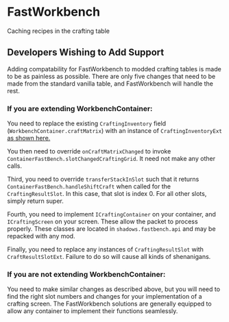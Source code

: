 # FastWorkbench
Caching recipes in the crafting table


## Developers Wishing to Add Support
Adding compatability for FastWorkbench to modded crafting tables is made to be as painless as possible.  There are only five changes that need to be made from the standard
vanilla table, and FastWorkbench will handle the rest.

### If you are extending WorkbenchContainer:  
You need to replace the existing `CraftingInventory` field (`WorkbenchContainer.craftMatrix`) with an instance of `CraftingInventoryExt` [as shown here.](https://github.com/Shadows-of-Fire/FastWorkbench/blob/1.16/src/main/java/shadows/fastbench/gui/ContainerFastBench.java#L36)

You then need to override `onCraftMatrixChanged` to invoke `ContainerFastBench.slotChangedCraftingGrid`.  It need not make any other calls.

Third, you need to override `transferStackInSlot` such that it returns `ContainerFastBench.handleShiftCraft` when called for the `CraftingResultSlot`.  In this case, that slot is index 0.  For all other slots, simply return super.

Fourth, you need to implement `ICraftingContainer` on your container, and `ICraftingScreen` on your screen.  These allow the packet to process properly.  These classes are located in `shadows.fastbench.api` and may be repacked with any mod.

Finally, you need to replace any instances of `CraftingResultSlot` with `CraftResultSlotExt`.  Failure to do so will cause all kinds of shenanigans.

### If you are not extending WorkbenchContainer:  
You need to make similar changes as described above, but you will need to find the right slot numbers and changes for your implementation of a crafting screen.  The FastWorkbench solutions are generally equipped to allow any container to implement their functions seamlessly.
